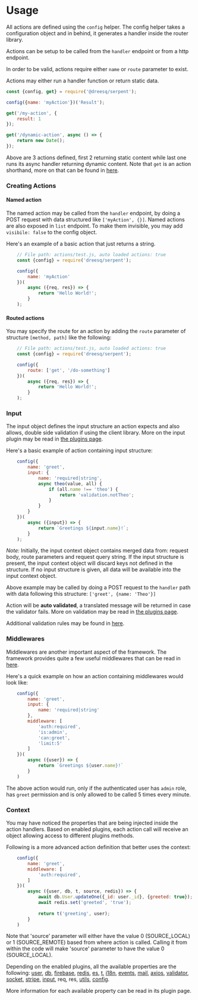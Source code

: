 # Usage

All actions are defined using the ```config``` helper. The config helper takes a configuration object and in behind, it generates a handler inside the router library.

Actions can be setup to be called from the ```handler``` endpoint or from a http endpoint.

In order to be valid, actions require either ```name``` or ```route``` parameter to exist.

Actions may either run a handler function or return static data.

```js
const {config, get} = require('@dreesq/serpent');

config({name: 'myAction'})('Result');

get('/my-action', {
    result: 1
});

get('/dynamic-action', async () => {
    return new Date();
});
```

Above are 3 actions defined, first 2 returning static content while last one runs its async handler returning dynamic content. Note that `get` is an action shorthand, more on that can be found in [here](/actions/helpers).

### Creating Actions

#### Named action

The named action may be called from the ```handler``` endpoint, by doing a POST request with data structured like ```['myAction', {}]```. Named actions are also exposed in ```list``` endpoint. To make them invisible, you may add ```visibile: false``` to the config object.

Here's an example of a basic action that just returns a string.

```js
    // File path: actions/test.js, auto loaded actions: true
    const {config} = require('dreesq/serpent');

    config({
        name: 'myAction'
    })(
        async ({req, res}) => {
            return 'Hello World!';
        }
    );
```

#### Routed actions

You may specify the route for an action by adding the ```route``` parameter of structure ```[method, path]``` like the following:

```js
    // File path: actions/test.js, auto loaded actions: true
    const {config} = require('dreesq/serpent');

    config({
        route: ['get', '/do-something']
    })(
        async ({req, res}) => {
            return 'Hello World!';
        }
    );
```

### Input

The input object defines the input structure an action expects and also allows, double side validation if using the client library. More on the input plugin may be read in [the plugins page](/plugins/input).

Here's a basic example of action containing input structure:

```js
    config({
        name: 'greet',
        input: {
            name: 'required|string',
            async theo(value, all) {
                if (all.name !== 'theo') {
                    return 'validation.notTheo';
                }
            }
        }
    })(
        async ({input}) => {
            return `Greetings ${input.name}!`;
        }
    );
```

*Note:* Initially, the input context object contains merged data from: request body, route parameters and request query string. If the input structure is present, the input context object will discard keys not defined in the structure. If no input structure is given, all data will be available into the input context object.

Above example may be called by doing a POST request to the ```handler``` path with data following this structure: ```['greet', {name: 'Theo'}]```

Action will be **auto validated**, a translated message will be returned in case the validator fails. More on validation may be read in [the plugins page](/plugins/input). 

Additional validation rules may be found in [here](/plugins/validation).

### Middlewares

Middlewares are another important aspect of the framework. The framework provides quite a few useful middlewares that can be read in [here](/actions/middlewares).

Here's a quick example on how an action containing middlewares would look like:

```js
    config({
        name: 'greet',
        input: {
            name: 'required|string'
        },
        middleware: [
            'auth:required',
            'is:admin',
            'can:greet',
            'limit:5'
        ]
    })(
        async ({user}) => {
            return `Greetings ${user.name}!`
        }
    )
```

The above action would run, only if the authenticated user has ```admin``` role, has ```greet``` permission and is only allowed to be called 5 times every minute.

### Context

You may have noticed the properties that are being injected inside the action handlers. Based on enabled plugins, each action call will receive an object allowing access to different plugins methods.

Following is a more advanced action definition that better uses the context:

```js
    config({
        name: 'greet',
        middleware: [
            'auth:required',
        ]
    })(
        async ({user, db, t, source, redis}) => {
            await db.User.updateOne({_id: user._id}, {greeted: true});
            await redis.set('greeted', 'true');
            
            return t('greeting', user);
        }
    )
```

Note that 'source' parameter will either have the value 0 (SOURCE_LOCAL) or 1 (SOURCE_REMOTE) based from where action is called. Calling it from within the code will make 'source' parameter to have the value 0 (SOURCE_LOCAL).

Depending on the enabled plugins, all the available properties are the following: [user](/plugins/auth), [db](/plugins/db), [firebase](/plugins/firebase), [redis](/plugins/redis), [es](/plugins/es), [t](/plugins/i18n), [i18n](/plugins/i18n), [events](/plugins/events), [mail](/plugins/mail), [axios](/plugins/axios), [validator](/plugins/validator), [socket](/plugins/socket), [stripe](/plugins/stripe), [input](/plugins/input), req, res, [utils](/plugins/utils), [config](/plugins/config). 

More information for each available property can be read in its plugin page.
